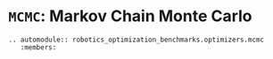 # `MCMC`: Markov Chain Monte Carlo

```{eval-rst}
.. automodule:: robotics_optimization_benchmarks.optimizers.mcmc
   :members:
```
